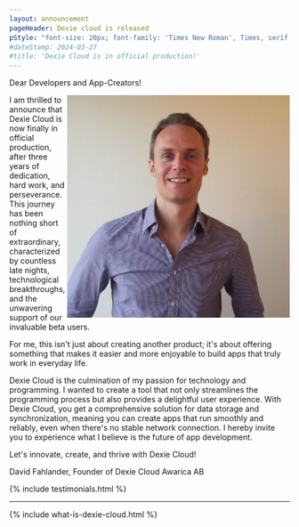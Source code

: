 ```yaml
---
layout: announcement
pageHeader: Dexie cloud is released
pStyle: "font-size: 20px; font-family: 'Times New Roman', Times, serif; padding-bottom: 24px;"
#dateStamp: 2024-03-27
#title: 'Dexie Cloud is in official production!'
---
```


Dear Developers and App-Creators!

<img class="headshot" style="width: 400px; height: auto; float:right;" src="/assets/images/david-linkedin.jpeg" />
I am thrilled to announce that Dexie Cloud is now finally in official production, after three years of dedication, hard work, and perseverance. This journey has been nothing short of extraordinary, characterized by countless late nights, technological breakthroughs, and the unwavering support of our invaluable beta users.

For me, this isn't just about creating another product; it's about offering something that makes it easier and more enjoyable to build apps that truly work in everyday life.

Dexie Cloud is the culmination of my passion for technology and programming. I wanted to create a tool that not only streamlines the programming process but also provides a delightful user experience. With Dexie Cloud, you get a comprehensive solution for data storage and synchronization, meaning you can create apps that run smoothly and reliably, even when there's no stable network connection. I hereby invite you to experience what I believe is the future of app development.

Let's innovate, create, and thrive with Dexie Cloud!

David Fahlander,
Founder of Dexie Cloud
Awarica AB

{% include testimonials.html %}

<hr/>

{% include what-is-dexie-cloud.html %}

<br/>
